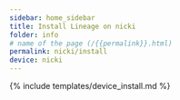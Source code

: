 ```yaml
---
sidebar: home_sidebar
title: Install Lineage on nicki
folder: info
# name of the page (/{{permalink}}.html)
permalink: nicki/install
device: nicki
---
```

{% include templates/device_install.md %}
